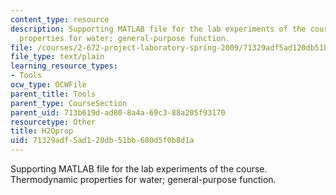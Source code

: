 ```yaml
---
content_type: resource
description: Supporting MATLAB file for the lab experiments of the course. Thermodynamic
  properties for water; general-purpose function.
file: /courses/2-672-project-laboratory-spring-2009/71329adf5ad120db51bb680d5f0b8d1a_H2Oprop.m
file_type: text/plain
learning_resource_types:
- Tools
ocw_type: OCWFile
parent_title: Tools
parent_type: CourseSection
parent_uid: 713b619d-ad80-8a4a-69c3-88a205f93170
resourcetype: Other
title: H2Oprop
uid: 71329adf-5ad1-20db-51bb-680d5f0b8d1a
---
```

Supporting MATLAB file for the lab experiments of the course. Thermodynamic properties for water; general-purpose function.

